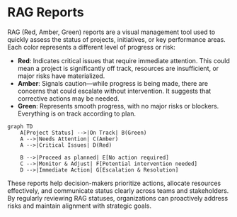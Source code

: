 # RAG Reports

RAG (Red, Amber, Green) reports are a visual management tool used to quickly assess the status of projects, initiatives, or key performance areas. Each color represents a different level of progress or risk:

- **Red**: Indicates critical issues that require immediate attention. This could mean a project is significantly off track, resources are insufficient, or major risks have materialized.
- **Amber**: Signals caution—while progress is being made, there are concerns that could escalate without intervention. It suggests that corrective actions may be needed.
- **Green**: Represents smooth progress, with no major risks or blockers. Everything is on track according to plan.

```mermaid
graph TD
    A[Project Status] -->|On Track| B(Green)
    A -->|Needs Attention| C(Amber)
    A -->|Critical Issues| D(Red)

    B -->|Proceed as planned| E[No action required]
    C -->|Monitor & Adjust| F[Potential intervention needed]
    D -->|Immediate Action| G[Escalation & Resolution]
```

These reports help decision-makers prioritize actions, allocate resources effectively, and communicate status clearly across teams and stakeholders. By regularly reviewing RAG statuses, organizations can proactively address risks and maintain alignment with strategic goals.
